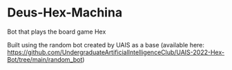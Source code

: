 # Deus-Hex-Machina
Bot that plays the board game Hex

Built using the random bot created by UAIS as a base (available here: https://github.com/UndergraduateArtificialIntelligenceClub/UAIS-2022-Hex-Bot/tree/main/random_bot) 
